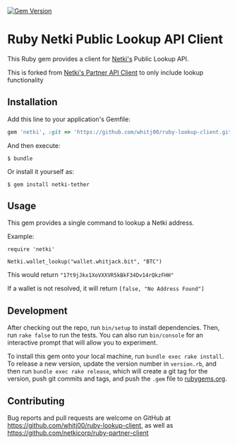[![Gem Version](https://badge.fury.io/rb/netki-tether.svg)](http://badge.fury.io/rb/netki-tether)


# Ruby Netki Public Lookup API Client

This Ruby gem provides a client for [Netki's](https://netki.com) Public Lookup API.

This is forked from [Netki's Partner API Client](https://github.com/netkicorp/ruby-partner-client) to only include lookup functionality

## Installation

Add this line to your application's Gemfile:

```ruby
gem 'netki', :git => 'https://github.com/whitj00/ruby-lookup-client.git'
```

And then execute:

    $ bundle

Or install it yourself as:

    $ gem install netki-tether

## Usage

This gem provides a single command to lookup a Netki address.

Example:

```
require 'netki'

Netki.wallet_lookup("wallet.whitjack.bit", "BTC")
```

This would return `"17t9jJkx1XoVXXVR5kBkF34Dv14rQkzFHH"`

If a wallet is not resolved, it will return `[false, "No Address Found"]`

## Development

After checking out the repo, run `bin/setup` to install dependencies. Then, run `rake false` to run the tests. You can also run `bin/console` for an interactive prompt that will allow you to experiment.

To install this gem onto your local machine, run `bundle exec rake install`. To release a new version, update the version number in `version.rb`, and then run `bundle exec rake release`, which will create a git tag for the version, push git commits and tags, and push the `.gem` file to [rubygems.org](https://rubygems.org).

## Contributing

Bug reports and pull requests are welcome on GitHub at https://github.com/whitj00/ruby-lookup-client, as well as https://github.com/netkicorp/ruby-partner-client
